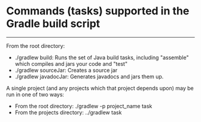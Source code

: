 # Commands (tasks) supported in the Gradle build script
----------------------

From the root directory:
- ./gradlew build: Runs the set of Java build tasks, including "assemble" which compiles and jars your code and "test"
- ./gradlew sourceJar: Creates a source jar
- ./gradlew javadocJar: Generates javadocs and jars them up.


A single project (and any projects which that project depends upon) may be run in one of two ways:
- From the root directory:  ./gradlew -p project_name task
- From the projects directory: ../gradlew task





